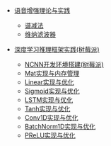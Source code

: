 - [语音增强理论与实践](docs/语音增强理论与实践/语音增强理论与实践.md)
    - [谱减法](docs/语音增强理论与实践/谱减法.md)
    - [维纳滤波器](docs/语音增强理论与实践/维纳滤波器.md)

- [深度学习推理框架实践(树莓派)](docs/深度学习推理框架实践(树莓派)/深度学习推理框架实践(树莓派).md)
    - [NCNN开发环境搭建(树莓派)](docs/深度学习推理框架实践(树莓派)/NCNN开发环境搭建(树莓派).md)
    - [Mat实现与内存管理](docs/深度学习推理框架实践(树莓派)/Mat实现与内存管理.md)
    - [Linear实现与优化](docs/深度学习推理框架实践(树莓派)/Linear实现与优化.md)
    - [Sigmoid实现与优化](docs/深度学习推理框架实践(树莓派)/Sigmoid实现与优化.md)
    - [LSTM实现与优化](docs/深度学习推理框架实践(树莓派)/LSTM实现与优化.md)
    - [Tanh实现与优化](docs/深度学习推理框架实践(树莓派)/Tanh实现与优化.md)
    - [Conv1D实现与优化](docs/深度学习推理框架实践(树莓派)/Conv1D实现与优化.md)
    - [BatchNorm1D实现与优化](docs/深度学习推理框架实践(树莓派)/BatchNorm1D实现与优化.md)
    - [PReLU实现与优化](docs/深度学习推理框架实践(树莓派)/PReLU实现与优化.md)




